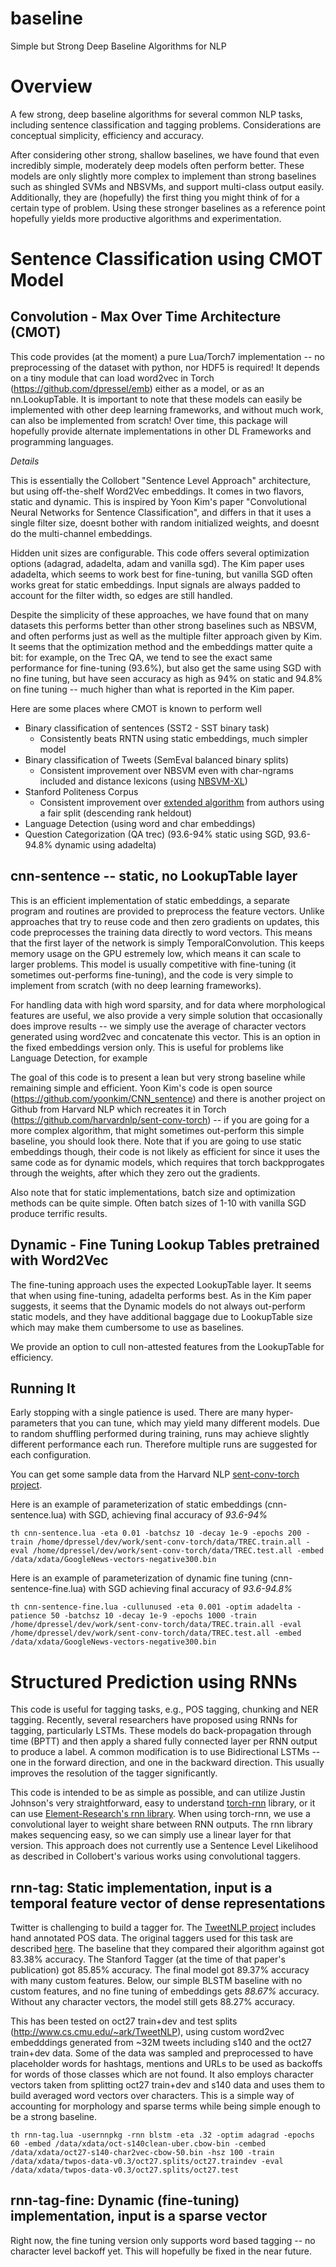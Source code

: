 baseline
=========
Simple but Strong Deep Baseline Algorithms for NLP

# Overview

A few strong, deep baseline algorithms for several common NLP tasks,
including sentence classification and tagging problems.  Considerations are conceptual simplicity, efficiency and accuracy.

After considering other strong, shallow baselines, we have found that even incredibly simple, moderately deep models often perform better.  These models are only slightly more complex to implement than strong baselines such as shingled SVMs and NBSVMs, and support multi-class output easily.  Additionally, they are (hopefully) the first thing you might think of for a certain type of problem.  Using these stronger baselines as a reference point hopefully yields more productive algorithms and experimentation.

# Sentence Classification using CMOT Model

## Convolution - Max Over Time Architecture (CMOT)

This code provides (at the moment) a pure Lua/Torch7 implementation -- no preprocessing of the dataset with python, nor HDF5 is required!  It depends on a tiny module that can load word2vec in Torch (https://github.com/dpressel/emb) either as a model, or as an nn.LookupTable.  It is important to note that these models can easily be implemented with other deep learning frameworks, and without much work, can also be implemented from scratch!  Over time, this package will hopefully provide alternate implementations in other DL Frameworks and programming languages.

*Details*

This is essentially the Collobert "Sentence Level Approach" architecture, but using off-the-shelf Word2Vec embeddings.  It comes in two flavors, static and dynamic.  This is inspired by Yoon Kim's paper "Convolutional Neural Networks for Sentence Classification", and differs in that it uses a single filter size, doesnt bother with random initialized weights, and doesnt do the multi-channel embeddings.

Hidden unit sizes are configurable.  This code offers several optimization options (adagrad, adadelta, adam and vanilla sgd).  The Kim paper uses adadelta, which seems to work best for fine-tuning, but vanilla SGD often works great for static embeddings.  Input signals are always padded to account for the filter width, so edges are still handled.

Despite the simplicity of these approaches, we have found that on many datasets this performs better than other strong baselines such as NBSVM, and often performs just as well as the multiple filter approach given by Kim. It seems that the optimization method and the embeddings matter quite a bit: for example, on the Trec QA, we tend to see the exact same performance for fine-tuning (93.6%), but also get the same using SGD with no fine tuning, but have seen accuracy as high as 94% on static and 94.8% on fine tuning -- much higher than what is reported in the Kim paper.

Here are some places where CMOT is known to perform well

  - Binary classification of sentences (SST2 - SST binary task)
    - Consistently beats RNTN using static embeddings, much simpler model
  - Binary classification of Tweets (SemEval balanced binary splits)
    - Consistent improvement over NBSVM even with char-ngrams included and distance lexicons (using [NBSVM-XL](https://github.com/dpressel/nbsvm-xl))
  - Stanford Politeness Corpus
    - Consistent improvement over [extended algorithm](https://github.com/sudhof/politeness) from authors using a fair split (descending rank heldout)
  - Language Detection (using word and char embeddings)
  - Question Categorization (QA trec) (93.6-94% static using SGD, 93.6-94.8% dynamic using adadelta)
  
## cnn-sentence -- static, no LookupTable layer

This is an efficient implementation of static embeddings, a separate program and routines are provided to preprocess the feature vectors.  Unlike approaches that try to reuse code and then zero gradients on updates, this code preprocesses the training data directly to word vectors.  This means that the first layer of the network is simply TemporalConvolution.  This keeps memory usage on the GPU estremely low, which means it can scale to larger problems.  This model is usually competitive with fine-tuning (it sometimes out-performs fine-tuning), and the code is very simple to implement from scratch (with no deep learning frameworks).

For handling data with high word sparsity, and for data where morphological features are useful, we also provide a very simple solution that occasionally does improve results -- we simply use the average of character vectors generated using word2vec and concatenate this vector.  This is an option in the fixed embeddings version only.  This is useful for problems like Language Detection, for example

The goal of this code is to present a lean but very strong baseline while remaining simple and efficient. Yoon Kim's code is open source (https://github.com/yoonkim/CNN_sentence) and there is another project on Github from Harvard NLP which recreates it in Torch (https://github.com/harvardnlp/sent-conv-torch) -- if you are going for a more complex algorithm, that might sometimes out-perform this simple baseline, you should look there.  Note that if you are going to use static embeddings though, their code is not likely as efficient for since it uses the same code as for dynamic models, which requires that torch backpprogates through the weights, after which they zero out the gradients.

Also note that for static implementations, batch size and optimization methods can be quite simple.  Often batch sizes of 1-10 with vanilla SGD produce terrific results.

## Dynamic - Fine Tuning Lookup Tables pretrained with Word2Vec

The fine-tuning approach uses the expected LookupTable layer.  It seems that when using fine-tuning, adadelta performs best.  As in the Kim paper suggests, it seems that the Dynamic models do not always out-perform static models, and they have additional baggage due to LookupTable size which may make them cumbersome to use as baselines.

We provide an option to cull non-attested features from the LookupTable for efficiency.

## Running It

Early stopping with a single patience is used.  There are many hyper-parameters that you can tune, which may yield many different models.  Due to random shuffling performed during training, runs may achieve slightly different performance each run.  Therefore multiple runs are suggested for each configuration.

You can get some sample data from the Harvard NLP [sent-conv-torch project](https://github.com/harvardnlp/sent-conv-torch).

Here is an example of parameterization of static embeddings (cnn-sentence.lua) with SGD, achieving final accuracy of *93.6-94%*

```
th cnn-sentence.lua -eta 0.01 -batchsz 10 -decay 1e-9 -epochs 200 -train /home/dpressel/dev/work/sent-conv-torch/data/TREC.train.all -eval /home/dpressel/dev/work/sent-conv-torch/data/TREC.test.all -embed /data/xdata/GoogleNews-vectors-negative300.bin
```

Here is an example of parameterization of dynamic fine tuning (cnn-sentence-fine.lua) with SGD achieving final accuracy of *93.6-94.8%*

```
th cnn-sentence-fine.lua -cullunused -eta 0.001 -optim adadelta -patience 50 -batchsz 10 -decay 1e-9 -epochs 1000 -train /home/dpressel/dev/work/sent-conv-torch/data/TREC.train.all -eval /home/dpressel/dev/work/sent-conv-torch/data/TREC.test.all -embed /data/xdata/GoogleNews-vectors-negative300.bin
```

# Structured Prediction using RNNs

This code is useful for tagging tasks, e.g., POS tagging, chunking and NER tagging.  Recently, several researchers have proposed using RNNs for tagging, 
particularly LSTMs.  These models do back-propagation through time (BPTT)
and then apply a shared fully connected layer per RNN output to produce a label.
A common modification is to use Bidirectional LSTMs -- one in the forward direction, and one in the backward direction.  This usually improves the resolution of the tagger significantly.

This code is intended to be as simple as possible, and can utilize Justin Johnson's very straightforward, easy to understand [torch-rnn](https://github.com/jcjohnson/torch-rnn) library, or it can use [Element-Research's rnn library](https://github.com/Element-Research/rnn).  When using torch-rnn, we use a convolutional layer to weight share between RNN outputs.  The rnn library makes sequencing easy, so we can simply use a linear layer for that version.  This approach does not currently use a Sentence Level Likelihood as described in Collobert's various works using convolutional taggers.

## rnn-tag: Static implementation, input is a temporal feature vector of dense representations

Twitter is challenging to build a tagger for.  The [TweetNLP project](http://www.cs.cmu.edu/~ark/TweetNLP) includes hand annotated POS data. The original taggers used for this task are described [here](http://www.cs.cmu.edu/~ark/TweetNLP/gimpel+etal.acl11.pdf).  The baseline that they compared their algorithm against got 83.38% accuracy.  The Stanford Tagger (at the time of that paper's publication) got 85.85% accuracy.  The final model got 89.37% accuracy with many custom features.  Below, our simple BLSTM baseline with no custom features, and no fine tuning of embeddings gets *88.67%* accuracy.  Without any character vectors, the model still gets 88.27% accuracy.

This has been tested on oct27 train+dev and test splits (http://www.cs.cmu.edu/~ark/TweetNLP), using custom word2vec embedddings generated from ~32M tweets including s140 and the oct27 train+dev data.  Some of the data was sampled and preprocessed to have placeholder words for hashtags, mentions and URLs to be used as backoffs for words of those classes which are not found.  It also employs character vectors taken from splitting oct27 train+dev and s140 data and uses them to build averaged word vectors over characters.  This is a simple way of accounting for morphology and sparse terms while being simple enough to be a strong baseline.


```
th rnn-tag.lua -usernnpkg -rnn blstm -eta .32 -optim adagrad -epochs 60 -embed /data/xdata/oct-s140clean-uber.cbow-bin -cembed /data/xdata/oct27-s140-char2vec-cbow-50.bin -hsz 100 -train /data/xdata/twpos-data-v0.3/oct27.splits/oct27.traindev -eval /data/xdata/twpos-data-v0.3/oct27.splits/oct27.test
```

## rnn-tag-fine: Dynamic (fine-tuning) implementation, input is a sparse vector

Right now, the fine tuning version only supports word based tagging -- no character level backoff yet.  This will hopefully be fixed in the near future.